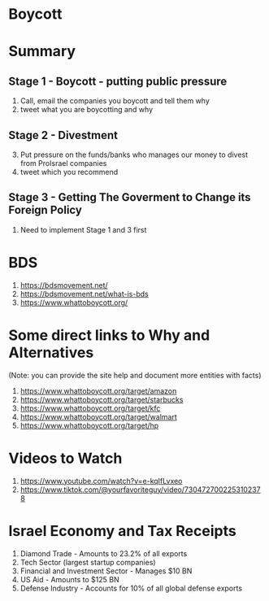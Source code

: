 # Boycott

# Summary
##  Stage 1 - Boycott - putting public pressure
1. Call, email the companies you boycott and tell them why
2.  tweet what you are boycotting and why
##  Stage 2 - Divestment
3. Put pressure on the funds/banks who manages our money to divest from ProIsrael companies 
1. tweet which you recommend 
## Stage 3 - Getting The Goverment to Change its Foreign Policy
1. Need to implement Stage 1 and 3 first

# BDS
  1. https://bdsmovement.net/
  2. https://bdsmovement.net/what-is-bds
  1. https://www.whattoboycott.org/

# Some direct links to Why and Alternatives 
(Note: you can provide the site help and document more entities with facts)

 1. https://www.whattoboycott.org/target/amazon
 1. https://www.whattoboycott.org/target/starbucks
 1. https://www.whattoboycott.org/target/kfc
 1. https://www.whattoboycott.org/target/walmart
 2. https://www.whattoboycott.org/target/hp

# Videos to Watch

  1. https://www.youtube.com/watch?v=e-kqIfLvxeo
  2. https://www.tiktok.com/@yourfavoriteguy/video/7304727002253102378

# Israel Economy and Tax Receipts
  1. Diamond Trade - Amounts to 23.2% of all exports
  5. Tech Sector (largest startup companies)
  6. Financial and Investment Sector - Manages $10 BN
  7. US Aid - Amounts to $125 BN
  8. Defense Industry - Accounts for 10% of all global defense exports


